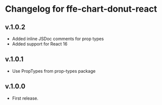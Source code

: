 # Changelog for ffe-chart-donut-react

## v.1.0.2
* Added inline JSDoc comments for prop types
* Added support for React 16

## v.1.0.1
* Use PropTypes from prop-types package

## v.1.0.0
* First release.

